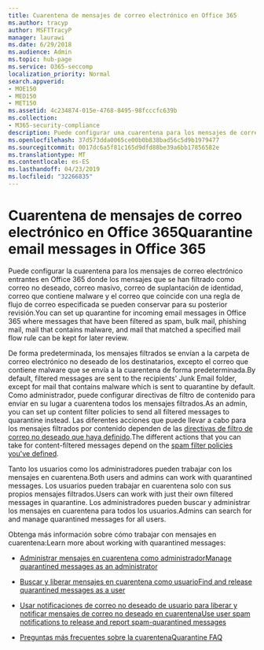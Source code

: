 ```yaml
---
title: Cuarentena de mensajes de correo electrónico en Office 365
ms.author: tracyp
author: MSFTTracyP
manager: laurawi
ms.date: 6/29/2018
ms.audience: Admin
ms.topic: hub-page
ms.service: O365-seccomp
localization_priority: Normal
search.appverid:
- MOE150
- MED150
- MET150
ms.assetid: 4c234874-015e-4768-8495-98fcccfc639b
ms.collection:
- M365-security-compliance
description: Puede configurar una cuarentena para los mensajes de correo electrónico entrantes en Office 365 donde los mensajes de correo electrónico entrantes que se filtraron como correo no deseado, masivo, correo de suplantación de identidad (phishing) y malware se pueden conservar para una revisión posterior.
ms.openlocfilehash: 37d573dda0065ce00b0b838bad56c5d9b1979477
ms.sourcegitcommit: 0017dc6a5f81c165d9dfd88be39a6bb17856582e
ms.translationtype: MT
ms.contentlocale: es-ES
ms.lasthandoff: 04/23/2019
ms.locfileid: "32266835"
---
```

# <a name="quarantine-email-messages-in-office-365"></a><span data-ttu-id="82978-103">Cuarentena de mensajes de correo electrónico en Office 365</span><span class="sxs-lookup"><span data-stu-id="82978-103">Quarantine email messages in Office 365</span></span>

<span data-ttu-id="82978-104">Puede configurar la cuarentena para los mensajes de correo electrónico entrantes en Office 365 donde los mensajes que se han filtrado como correo no deseado, correo masivo, correo de suplantación de identidad, correo que contiene malware y el correo que coincide con una regla de flujo de correo especificada se pueden conservar para su posterior revisión.</span><span class="sxs-lookup"><span data-stu-id="82978-104">You can set up quarantine for incoming email messages in Office 365 where messages that have been filtered as spam, bulk mail, phishing mail, mail that contains malware, and mail that matched a specified mail flow rule can be kept for later review.</span></span>
  
<span data-ttu-id="82978-105">De forma predeterminada, los mensajes filtrados se envían a la carpeta de correo electrónico no deseado de los destinatarios, excepto el correo que contiene malware que se envía a la cuarentena de forma predeterminada.</span><span class="sxs-lookup"><span data-stu-id="82978-105">By default, filtered messages are sent to the recipients' Junk Email folder, except for mail that contains malware which is sent to quarantine by default.</span></span> <span data-ttu-id="82978-106">Como administrador, puede configurar directivas de filtro de contenido para enviar en su lugar a cuarentena todos los mensajes filtrados.</span><span class="sxs-lookup"><span data-stu-id="82978-106">As an admin, you can set up content filter policies to send all filtered messages to quarantine instead.</span></span> <span data-ttu-id="82978-107">Las diferentes acciones que puede llevar a cabo para los mensajes filtrados por contenido dependen de las [directivas de filtro de correo no deseado que haya definido](https://go.microsoft.com/fwlink/?LinkId=799736).</span><span class="sxs-lookup"><span data-stu-id="82978-107">The different actions that you can take for content-filtered messages depend on the [spam filter policies you've defined](https://go.microsoft.com/fwlink/?LinkId=799736).</span></span>
  
<span data-ttu-id="82978-108">Tanto los usuarios como los administradores pueden trabajar con los mensajes en cuarentena.</span><span class="sxs-lookup"><span data-stu-id="82978-108">Both users and admins can work with quarantined messages.</span></span> <span data-ttu-id="82978-109">Los usuarios pueden trabajar en cuarentena solo con sus propios mensajes filtrados.</span><span class="sxs-lookup"><span data-stu-id="82978-109">Users can work with just their own filtered messages in quarantine.</span></span> <span data-ttu-id="82978-110">Los administradores pueden buscar y administrar los mensajes en cuarentena para todos los usuarios.</span><span class="sxs-lookup"><span data-stu-id="82978-110">Admins can search for and manage quarantined messages for all users.</span></span>
  
<span data-ttu-id="82978-111">Obtenga más información sobre cómo trabajar con mensajes en cuarentena:</span><span class="sxs-lookup"><span data-stu-id="82978-111">Learn more about working with quarantined messages:</span></span>
  
- [<span data-ttu-id="82978-112">Administrar mensajes en cuarentena como administrador</span><span class="sxs-lookup"><span data-stu-id="82978-112">Manage quarantined messages as an administrator</span></span>](manage-quarantined-messages-and-files.md)
    
- [<span data-ttu-id="82978-113">Buscar y liberar mensajes en cuarentena como usuario</span><span class="sxs-lookup"><span data-stu-id="82978-113">Find and release quarantined messages as a user</span></span>](find-and-release-quarantined-messages-as-a-user.md)
    
- [<span data-ttu-id="82978-114">Usar notificaciones de correo no deseado de usuario para liberar y notificar mensajes de correo no deseado en cuarentena</span><span class="sxs-lookup"><span data-stu-id="82978-114">Use user spam notifications to release and report spam-quarantined messages</span></span>](use-spam-notifications-to-release-and-report-quarantined-messages.md)
    
- [<span data-ttu-id="82978-115">Preguntas más frecuentes sobre la cuarentena</span><span class="sxs-lookup"><span data-stu-id="82978-115">Quarantine FAQ</span></span>](quarantine-faq.md)
    

